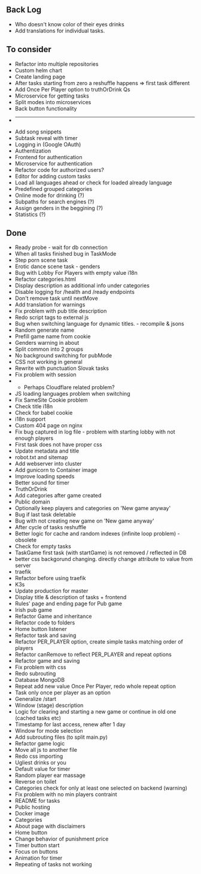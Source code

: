 ## Back Log
* Who doesn't know color of their eyes drinks
* Add translations for individual tasks.

## To consider
* Refactor into multiple repositories
* Custom helm chart
* Create landing page
* After tasks starting from zero a reshuffle happens => first task different
* Add Once Per Player option to truthOrDrink Qs
* Microservice for getting tasks
* Split modes into microservices
* Back button functionality
* -----------
* Add song snippets
* Subtask reveal with timer
* Logging in (Google OAuth)
* Authentization
* Frontend for authentication
* Microservice for authentication
* Refactor code for authorized users?
* Editor for adding custom tasks
* Load all languages ahead or check for loaded already language
* Predefined grouped categories
* Online mode for drinking (?)
* Subpaths for search engines (?)
* Assign genders in the beggining (?)
* Statistics (?)

## Done
* Ready probe - wait for db connection
* When all tasks finished bug in TaskMode
* Step porn scene task
* Erotic dance scene task - genders
* Bug with Lobby For Players with empty value i18n
* Refactor categories.html
* Display description as additional info under categories
* Disable logging for /health and /ready endpoints
* Don't remove task until nextMove
* Add translation for warnings
* Fix problem with pub title description
* Redo script tags to external js
* Bug when switching language for dynamic titles. - recompile & jsons
* Random generate name
* Prefill game name from cookie
* Genders warning in about
* Split common into 2 groups
* No background switching for pubMode
* CSS not working in general
* Rewrite with punctuation Slovak tasks
* Fix problem with session
* * Perhaps Cloudflare related problem?
* JS loading languages problem when switching
* Fix SameSite Cookie problem
* Check title i18n
* Check for babel cookie
* i18n support
* Custom 404 page on nginx
* Fix bug captured in log file - problem with starting lobby with not enough players
* First task does not have proper css
* Update metadata and title
* robot.txt and sitemap
* Add webserver into cluster
* Add gunicorn to Container image
* Improve loading speeds
* Better sound for timer
* TruthOrDrink
* Add categories after game created
* Public domain
* Optionally keep players and categories on 'New game anyway'
* Bug if last task deletable
* Bug with not creating new game on 'New game anyway'
* After cycle of tasks reshuffle
* Better logic for cache and random indexes (infinite loop problem) - obsolete
* Check for empty tasks
* TaskGame first task (with startGame) is not removed / reflected in DB
* better css backgorund changing. directly change attribute to value from server
* traefik
* Refactor before using traefik
* K3s
* Update production for master
* Display title & description of tasks + frontend
* Rules' page and ending page for Pub game
* Irish pub game
* Refactor Game and inheritance
* Refactor code to folders
* Home button listener
* Refactor task and saving
* Refactor PER_PLAYER option, create simple tasks matching order of players
* Refactor canRemove to reflect PER_PLAYER and repeat options
* Refactor game and saving
* Fix problem with css
* Redo subrouting
* Database MongoDB
* Repeat add new value Once Per Player, redo whole repeat option
* Task only once per player as an option
* Generalize /start
* Window (stage) description
* Logic for clearing and starting a new game or continue in old one (cached tasks etc)
* Timestamp for last access, renew after 1 day
* Window for mode selection
* Add subrouting files (to split main.py)
* Refactor game logic
* Move all js to another file
* Redo css importing
* Ugliest drinks or you
* Default value for timer
* Random player ear massage
* Reverse on toilet
* Categories check for only at least one selected on backend (warning)
* Fix problem with no min players contraint
* README for tasks
* Public hosting
* Docker image
* Categories
* About page with disclaimers
* Home button
* Change behavior of punishment price
* Timer button start
* Focus on buttons
* Animation for timer
* Repeating of tasks not working